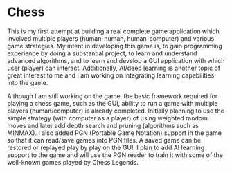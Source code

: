 # Chess
This is my first attempt at building a real complete game application which involved multiple players (human-human, human-computer) and various game strategies. My intent in developing this game is, to gain programming experience by doing a substantial project, to learn and understand advanced algorithms, and to learn and develop a GUI application with which user (player) can interact. Additionally, AI/deep learning is another topic of great interest to me and I am working on integrating learning capabilities into the game.

Although I am still working on the game, the basic framework required for playing a chess game, such as the GUI, ability to run a game with multiple players (human/computer) is already completed. Initially planning to use the simple strategy (with computer as a player) of using weighted random moves and later add depth search and pruning (algorithms such as MINMAX). I also added PGN (Portable Game Notation) support in the game so that it can read/save games into PGN files. A saved game can be restored or replayed play by play on the GUI. I plan to add AI learning support to the game and will use the PGN reader to train it with some of the well-known games played by Chess Legends.  
